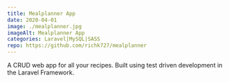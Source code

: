 ```yaml
---
title: Mealplanner App
date: 2020-04-01
image: ./mealplanner.jpg
imageAlt: Mealplanner App
categories: Laravel|MySQL|SASS
repo: https://github.com/richk727/mealplanner
---
```

A CRUD web app for all your recipes. Built using test driven development in the Laravel Framework.